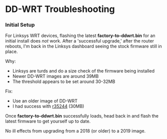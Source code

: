 # DD-WRT Troubleshooting

### Initial Setup

For Linksys WRT devices, flashing the latest **factory-to-ddwrt.bin** for an initial install does _not_ work. After a 'successful upgrade,' after the router reboots, I'm back in the Linksys dashboard seeing the stock firmware still in place.

Why:

- Linksys are turds and do a size check of the firmware being installed
- Newer DD-WRT images are around 39MB
- The threshold appears to be set around 30-32MB

Fix:

- Use an older image of DD-WRT
- I had success with [r35244](https://dd-wrt.com/support/other-downloads/?path=betas%2F2018%2F03-05-2018-r35244%2F) (30MB)

Once **factory-to-ddwrt.bin** successfully loads, head back in and flash the latest firmware to get yourself up to date.

No ill effects from upgrading from a 2018 (or older) to a 2019 image.
